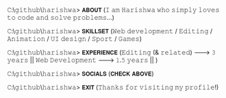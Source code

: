 
𝙲:\𝚐𝚒𝚝𝚑𝚞𝚋\𝚑𝚊𝚛𝚒𝚜𝚑𝚠𝚊> 𝗔𝗕𝗢𝗨𝗧 (𝙸 𝚊𝚖 𝙷𝚊𝚛𝚒𝚜𝚑𝚠𝚊 𝚠𝚑𝚘 𝚜𝚒𝚖𝚙𝚕𝚢 𝚕𝚘𝚟𝚎𝚜 𝚝𝚘 𝚌𝚘𝚍𝚎 𝚊𝚗𝚍 𝚜𝚘𝚕𝚟𝚎 𝚙𝚛𝚘𝚋𝚕𝚎𝚖𝚜...)

𝙲:\𝚐𝚒𝚝𝚑𝚞𝚋\𝚑𝚊𝚛𝚒𝚜𝚑𝚠𝚊> 𝗦𝗞𝗜𝗟𝗟𝗦𝗘𝗧 (𝚆𝚎𝚋 𝚍𝚎𝚟𝚎𝚕𝚘𝚙𝚖𝚎𝚗𝚝 / 𝙴𝚍𝚒𝚝𝚒𝚗𝚐 / 𝙰𝚗𝚒𝚖𝚊𝚝𝚒𝚘𝚗 / 𝚄𝙸 𝚍𝚎𝚜𝚒𝚐𝚗 / 𝚂𝚙𝚘𝚛𝚝 / 𝙶𝚊𝚖𝚎𝚜)

𝙲:\𝚐𝚒𝚝𝚑𝚞𝚋\𝚑𝚊𝚛𝚒𝚜𝚑𝚠𝚊> 𝗘𝗫𝗣𝗘𝗥𝗜𝗘𝗡𝗖𝗘 (𝙴𝚍𝚒𝚝𝚒𝚗𝚐 (& 𝚛𝚎𝚕𝚊𝚝𝚎𝚍) ---> 𝟹 𝚢𝚎𝚊𝚛𝚜 || 𝚆𝚎𝚋 𝙳𝚎𝚟𝚎𝚕𝚘𝚙𝚖𝚎𝚗𝚝 ---> 𝟷.𝟻 𝚢𝚎𝚊𝚛𝚜 || )

𝙲:\𝚐𝚒𝚝𝚑𝚞𝚋\𝚑𝚊𝚛𝚒𝚜𝚑𝚠𝚊> 𝗦𝗢𝗖𝗜𝗔𝗟𝗦 (𝗖𝗛𝗘𝗖𝗞 𝗔𝗕𝗢𝗩𝗘)

𝙲:\𝚐𝚒𝚝𝚑𝚞𝚋\𝚑𝚊𝚛𝚒𝚜𝚑𝚠𝚊> 𝗘𝗫𝗜𝗧 (𝚃𝚑𝚊𝚗𝚔𝚜 𝚏𝚘𝚛 𝚟𝚒𝚜𝚒𝚝𝚒𝚗𝚐 𝚖𝚢 𝚙𝚛𝚘𝚏𝚒𝚕𝚎!)
